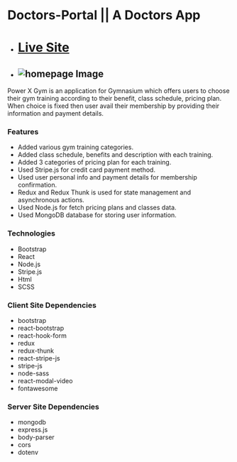 # Doctors-Portal || A Doctors App

* # [Live Site](https://doctors-portal-d4488.web.app)
* ## ![homepage Image](https://i.imgur.com/s5bFj2b.png)

Power X Gym is an application for Gymnasium which offers users to choose their gym training according to their benefit, class schedule, pricing plan. When choice is fixed then user avail their membership by providing their information and payment details.
### Features
- Added various gym training categories.
- Added class schedule, benefits and description with each training.
- Added 3 categories of pricing plan for each training.
- Used Stripe.js for credit card payment method.
- Used user personal info and payment details for membership confirmation.
- Redux and Redux Thunk is used for state management and asynchronous actions.
- Used Node.js for fetch pricing plans and classes data.
- Used MongoDB database for storing user information.
### Technologies
- Bootstrap
- React 
- Node.js
- Stripe.js
- Html
- SCSS
### Client Site Dependencies
- bootstrap
- react-bootstrap
- react-hook-form
- redux
- redux-thunk
- react-stripe-js
- stripe-js
- node-sass
- react-modal-video
- fontawesome
### Server Site Dependencies
- mongodb
- express.js
- body-parser
- cors
- dotenv
